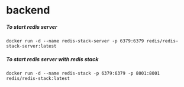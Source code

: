# backend
 
##### To start redis server
```docker run -d --name redis-stack-server -p 6379:6379 redis/redis-stack-server:latest```

##### To start redis server with redis stack
```docker run -d --name redis-stack -p 6379:6379 -p 8001:8001 redis/redis-stack:latest```
